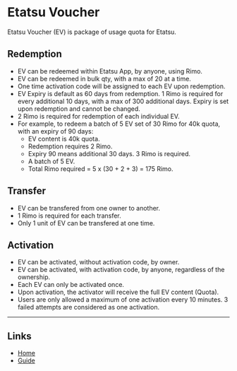 # Etatsu Voucher

Etatsu Voucher (EV) is package of usage quota for Etatsu.

## Redemption
- EV can be redeemed within Etatsu App, by anyone, using Rimo.
- EV can be redeemed in bulk qty, with a max of 20 at a time.
- One time activation code will be assigned to each EV upon redemption.
- EV Expiry is default as 60 days from redemption. 1 Rimo is required for every additional 10 days, with a max of 300 additional days. Expiry is set upon redemption and cannot be changed.
- 2 Rimo is required for redemption of each individual EV.
- For example, to redeem a batch of 5 EV set of 30 Rimo for 40k quota, with an expiry of 90 days:
  - EV content is 40k quota.
  - Redemption requires 2 Rimo.
  - Expiry 90 means additional 30 days. 3 Rimo is required.
  - A batch of 5 EV.
  - Total Rimo required = 5 x (30 + 2 + 3) = 175 Rimo.

## Transfer
- EV can be transfered from one owner to another.
- 1 Rimo is required for each transfer.
- Only 1 unit of EV can be transfered at one time.

## Activation
- EV can be activated, without activation code, by owner.
- EV can be activated, with activation code, by anyone, regardless of the ownership.
- Each EV can only be activated once.
- Upon activation, the activator will receive the full EV content (Quota).
- Users are only allowed a maximum of one activation every 10 minutes. 3 failed attempts are considered as one activation.

---

## Links
* [Home](../README.md)
* [Guide](./index.md)

